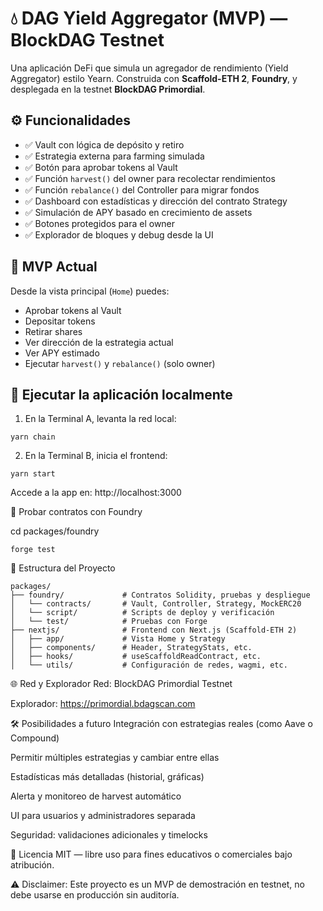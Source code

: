 # 💧 DAG Yield Aggregator (MVP) — BlockDAG Testnet

Una aplicación DeFi que simula un agregador de rendimiento (Yield Aggregator) estilo Yearn. Construida con **Scaffold-ETH 2**, **Foundry**, y desplegada en la testnet **BlockDAG Primordial**.


## ⚙️ Funcionalidades

- ✅ Vault con lógica de depósito y retiro
- ✅ Estrategia externa para farming simulada
- ✅ Botón para aprobar tokens al Vault
- ✅ Función `harvest()` del owner para recolectar rendimientos
- ✅ Función `rebalance()` del Controller para migrar fondos
- ✅ Dashboard con estadísticas y dirección del contrato Strategy
- ✅ Simulación de APY basado en crecimiento de assets
- ✅ Botones protegidos para el owner
- ✅ Explorador de bloques y debug desde la UI

## 🧪 MVP Actual

Desde la vista principal (`Home`) puedes:

- Aprobar tokens al Vault
- Depositar tokens
- Retirar shares
- Ver dirección de la estrategia actual
- Ver APY estimado
- Ejecutar `harvest()` y `rebalance()` (solo owner)

## 🚀 Ejecutar la aplicación localmente

1. En la Terminal A, levanta la red local:

```
yarn chain
```

2. En la Terminal B, inicia el frontend:
```
yarn start
```
Accede a la app en: http://localhost:3000

🧪 Probar contratos con Foundry

cd packages/foundry
```
forge test
```
🧾 Estructura del Proyecto

```
packages/
├── foundry/             # Contratos Solidity, pruebas y despliegue
│   └── contracts/       # Vault, Controller, Strategy, MockERC20
│   └── script/          # Scripts de deploy y verificación
│   └── test/            # Pruebas con Forge
├── nextjs/              # Frontend con Next.js (Scaffold-ETH 2)
│   ├── app/             # Vista Home y Strategy
│   ├── components/      # Header, StrategyStats, etc.
│   ├── hooks/           # useScaffoldReadContract, etc.
│   └── utils/           # Configuración de redes, wagmi, etc.
```

🌐 Red y Explorador
Red: BlockDAG Primordial Testnet

Explorador: https://primordial.bdagscan.com

🛠 Posibilidades a futuro
Integración con estrategias reales (como Aave o Compound)

Permitir múltiples estrategias y cambiar entre ellas

Estadísticas más detalladas (historial, gráficas)

Alerta y monitoreo de harvest automático

UI para usuarios y administradores separada

Seguridad: validaciones adicionales y timelocks


📄 Licencia
MIT — libre uso para fines educativos o comerciales bajo atribución.

⚠️ Disclaimer: Este proyecto es un MVP de demostración en testnet, no debe usarse en producción sin auditoría.
